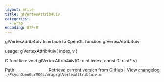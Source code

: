```yaml
---
layout: mfile
title: glVertexAttrib4uiv
categories:
  - wrap
encoding: UTF-8
---
```


glVertexAttrib4uiv  Interface to OpenGL function glVertexAttrib4uiv

usage:  glVertexAttrib4uiv( index, v )

C function:  void glVertexAttrib4uiv(GLuint index, const GLuint\* v)


<div class="code_header" style="text-align:right;">
  <span style="float:left;">Path&nbsp;&nbsp;</span> <span class="counter">Retrieve <a href=
  "https://raw.github.com/Psychtoolbox-3/Psychtoolbox-3/beta/./PsychOpenGL/MOGL/wrap/glVertexAttrib4uiv.m">current version from GitHub</a> | View <a href=
  "https://github.com/Psychtoolbox-3/Psychtoolbox-3/commits/beta/./PsychOpenGL/MOGL/wrap/glVertexAttrib4uiv.m">changelog</a></span>
</div>
<div class="code">
  <code>./PsychOpenGL/MOGL/wrap/glVertexAttrib4uiv.m</code>
</div>
